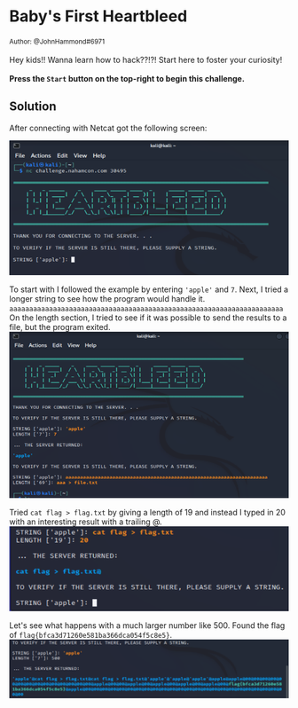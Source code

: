 # Baby's First Heartbleed

<small>Author: @JohnHammond#6971</small><br><br>Hey kids!! Wanna learn how to hack??!?! Start here to foster your curiosity! <br><br> <b>Press the <code>Start</code> button on the top-right to begin this challenge.</b>

## Solution 

After connecting with Netcat got the following screen:

![image](/images/heartbleed1.png)


To start with I followed the example by entering `'apple'` and `7`. 
Next, I tried a longer string to see how the program would handle it. 
`aaaaaaaaaaaaaaaaaaaaaaaaaaaaaaaaaaaaaaaaaaaaaaaaaaaaaaaaaaaaaaaaaaaaa`
On the length section, I tried to see if it was possible to send the results to a file, but the program exited. 
![image](/images/heartbleed2.png)


Tried `cat flag > flag.txt` by giving a length of 19 and instead I typed in 20 with an interesting result with a trailing @. 
![image](/images/heartbleed3.png)


Let's see what happens with a much larger number like 500. Found the flag of `flag{bfca3d71260e581ba366dca054f5c8e5}`. 
![image](/images/heartbleed4.png)
